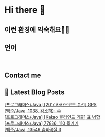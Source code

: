 # Hi there 👋

## 이런 환경에 익숙해요✍🏼

## 언어

<p>
  <img alt="" src= "https://img.shields.io/badge/JavaScript-F7DF1E?style=flat-square&logo=JavaScript&logoColor=white"/> 
  <img alt="" src= "https://img.shields.io/badge/TypeScript-black?logo=typescript&logoColor=blue"/>
</p>

## Contact me

## 📕 Latest Blog Posts

<a href=https://devjuice.tistory.com/86>[프로그래머스/Java] [2017 카카오코드 본선] GPS</a></br><a href=https://devjuice.tistory.com/85>[백준/Java] 1038. 감소하는 수</a></br><a href=https://devjuice.tistory.com/84>[프로그래머스/Java] [Kakao 블라인드 기출] 표 병합</a></br><a href=https://devjuice.tistory.com/83>[프로그래머스/Java] 77886. 110 옮기기</a></br><a href=https://devjuice.tistory.com/82>[백준/Java] 13549 숨바꼭질 3</a></br>